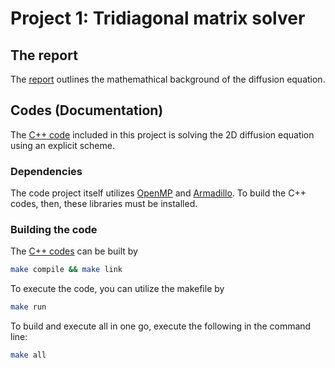 # Project 1: Tridiagonal matrix solver

## The report
The [report](https://github.com/reneaas/ComputationalPhysics/blob/master/projects/project5/report/Project_5.pdf)
outlines the mathemathical background of the diffusion equation.


## Codes (Documentation)
The [C++ code](./codes/cpp) included in this project is solving the 2D diffusion equation using an explicit scheme.

### Dependencies

The code project itself utilizes [OpenMP](https://www.openmp.org) and [Armadillo](http://arma.sourceforge.net).
To build the C++ codes, then, these libraries must be installed.

### Building the code

The [C++ codes](./codes/cpp) can be built by

```sh
make compile && make link
```

To execute the code, you can utilize the makefile by

```sh
make run
```

To build and execute all in one go, execute the following in the command line:

```sh
make all
```
